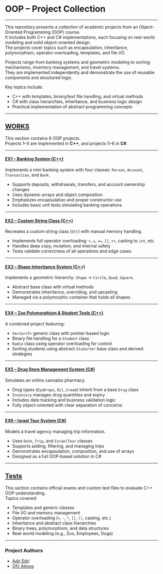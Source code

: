 # OOP – Project Collection

---

This repository presents a collection of academic projects from an Object-Oriented Programming (OOP) course.  
It includes both C++ and C# implementations, each focusing on real-world modeling and solid object-oriented design.  
The projects cover topics such as encapsulation, inheritance, polymorphism, operator overloading, templates, and file I/O.

Projects range from banking systems and geometric modeling to sorting mechanisms, inventory management, and travel systems.  
They are implemented independently and demonstrate the use of reusable components and structured logic.

Key topics include:
- C++ with templates, binary/text file handling, and virtual methods  
- C# with class hierarchies, inheritance, and business logic design  
- Practical implementation of abstract programming concepts

---

## [WORKS](https://github.com/adiredri/OOP/tree/main/Works)

This section contains 6 OOP projects.  
Projects 1–4 are implemented in **C++**, and projects 5–6 in **C#**.

---

#### [EX1 – Banking System (C++)](https://github.com/adiredri/OOP/tree/main/Works/EX1_BankSystem)

Implements a mini banking system with four classes: `Person`, `Account`, `Transaction`, and `Bank`.  
- Supports deposits, withdrawals, transfers, and account ownership changes  
- Uses dynamic arrays and object composition  
- Emphasizes encapsulation and proper constructor use  
- Includes basic unit tests simulating banking operations

---

#### [EX2 – Custom String Class (C++)](https://github.com/adiredri/OOP/tree/main/Works/EX2_StrOperators)

Recreates a custom string class (`Str`) with manual memory handling.  
- Implements full operator overloading: `+`, `=`, `==`, `[]`, `++`, casting to `int`, etc.  
- Handles deep copy, mutation, and internal safety  
- Tests validate correctness of all operations and edge cases

---

#### [EX3 – Shape Inheritance System (C++)](https://github.com/adiredri/OOP/tree/main/Works/EX3_ShapesInheritance)

Implements a geometric hierarchy: `Shape` → `Circle`, `Quad`, `Square`.  
- Abstract base class with virtual methods  
- Demonstrates inheritance, overriding, and upcasting  
- Managed via a polymorphic container that holds all shapes

---

#### [EX4 – Zoo Polymorphism & Student Tools (C++)](https://github.com/adiredri/OOP/tree/main/Works/EX4_ZooPolymorphism)

A combined project featuring:
- `Vector<T>` generic class with pointer-based logic  
- Binary file handling for a `Student` class  
- `Radio` class using operator overloading for control  
- Sorting students using abstract `StuSorter` base class and derived strategies

---

#### [EX5 – Drug Store Management System (C#)](https://github.com/adiredri/OOP/tree/main/Works/EX5_DrugStore)

Simulates an online cannabis pharmacy.  
- Drug types (`EyeDrops`, `Oil`, `Cream`) inherit from a base `Drug` class  
- `Inventory` manages drug quantities and expiry  
- Includes date tracking and business validation logic  
- Fully object-oriented with clear separation of concerns

---

#### [EX6 – Israel Tour System (C#)](https://github.com/adiredri/OOP/tree/main/Works/EX6_IsraelTour)

Models a travel agency managing trip information.  
- Uses `Date`, `Trip`, and `IsraelTour` classes  
- Supports adding, filtering, and managing trips  
- Demonstrates encapsulation, composition, and use of arrays  
- Designed as a full OOP-based solution in C#

---

## [Tests](https://github.com/adiredri/OOP/tree/main/Tests)

This section contains official exams and custom test files to evaluate C++ OOP understanding.  
Topics covered:

- Templates and generic classes  
- File I/O and memory management  
- Operator overloading (`+`, `-`, `*`, `[]`, `()`, casting, etc.)  
- Inheritance and abstract class hierarchies  
- Binary trees, polymorphism, and data structures  
- Real-world modeling (e.g., Zoo, Employees, Dogs)

---

### Project Authors

- [Adir Edri](https://github.com/adiredri)  
- [Ofir Almog](https://github.com/Ofigu)
